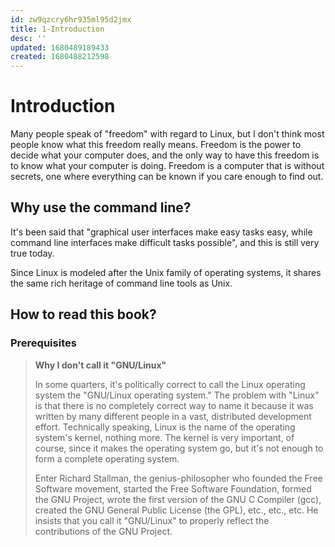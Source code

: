 ```yaml
---
id: zw9qzcry6hr935ml95d2jmx
title: 1-Introduction
desc: ''
updated: 1680489189433
created: 1680488212598
---
```


# Introduction

Many people speak of "freedom" with regard to Linux, but I don't think most people know what this freedom really means. Freedom is the power to decide what your computer does, and the only way to have this freedom is to know what your computer is doing. Freedom is a computer that is without secrets, one where everything can be known if you care enough to find out.

## Why use the command line?

It's been said that "graphical user interfaces make easy tasks easy, while command line interfaces make difficult tasks
possible", and this is still very true today.

Since Linux is modeled after the Unix family of operating systems, it shares the same rich heritage of command line tools as Unix.

## How to read this book?

### Prerequisites

> **Why I don't call it "GNU/Linux"**
>
> In some quarters, it's politically correct to call the Linux operating system the "GNU/Linux operating system." The problem with "Linux" is that there is no completely correct way to name it because it was written by many different people in a vast, distributed development effort. Technically speaking, Linux is the name of the operating system's kernel, nothing more. The kernel is very important, of course, since it makes the operating system go, but it's not enough to form a complete operating system.
>
> Enter Richard Stallman, the genius-philosopher who founded the Free Software movement, started the Free Software Foundation, formed the GNU Project, wrote the first version of the GNU C Compiler (gcc), created the GNU General Public License (the GPL), etc., etc., etc. He insists that you call it "GNU/Linux" to properly reflect the contributions of the GNU Project.
